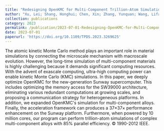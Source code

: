 ```yaml
---
title: "Redesigning OpenKMC for Multi-Component Trillion-Atom Simulations on the New Sunway Supercomputer"
author: "Xu, Lei; Shang, Honghui; Chen, Xin; Zhang, Yunquan; Wang, Lifang; Gao, Xingyu; Song, Haifeng"
collection: publications
category: 2023
permalink: /publication/2023-07-01-Redesigning-OpenKMC-for-Multi-Component-Trillion-Atom-Simulations-on-the-New-Sunway-Supercomputer
date: 2023-07-01
paperurl: 'https://doi.org/10.1109/TPDS.2023.3269625'
---
```


The atomic kinetic Monte Carlo method plays an important role in material simulations by connecting the microscale mechanism with macroscale evolution. However, the long-time simulation of multi-component materials is highly challenging because it demands significant computing resources. With the advent of exascale computing, ultra-high computing power can enable kinetic Monte Carlo (KMC) simulations. In this paper, we deeply optimize OpenKMC for the new-generation Sunway supercomputer. This includes optimizing the memory access for the SW39000 architecture, eliminating various redundant computations at growing scales, and proposing a communication strategy for heterogeneous platforms. In addition, we expanded OpenKMC's simulation for multi-component alloys. Finally, the acceleration framework can produces a $37\times$37× performance enhancement on the Sunway platform. Furthermore, when powered by 10 million cores, our program can perform trillion-atom simulations of complex multi-component alloys with 85% parallel efficiency. © 1990-2012 IEEE.

